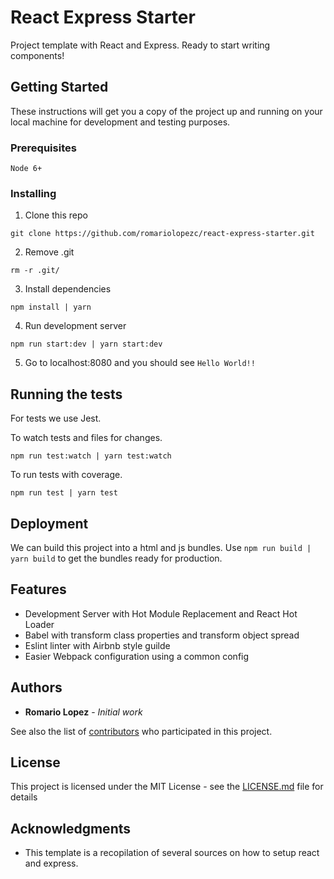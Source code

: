 # React Express Starter

Project template with React and Express. Ready to start writing components!

## Getting Started

These instructions will get you a copy of the project up and running on your local machine for development and testing purposes.

### Prerequisites

```
Node 6+
```

### Installing

1. Clone this repo

```
git clone https://github.com/romariolopezc/react-express-starter.git
```

2. Remove .git

```
rm -r .git/
```

3. Install dependencies

```
npm install | yarn
```

4. Run development server
```
npm run start:dev | yarn start:dev
```

5. Go to localhost:8080 and you should see `Hello World!!`

## Running the tests

For tests we use Jest.

To watch tests and files for changes.
```
npm run test:watch | yarn test:watch
```

To run tests with coverage.
```
npm run test | yarn test
```

## Deployment

We can build this project into a html and js bundles. Use `npm run build | yarn build` to get the bundles ready for production.

## Features

* Development Server with Hot Module Replacement and React Hot Loader
* Babel with transform class properties and transform object spread
* Eslint linter with Airbnb style guilde
* Easier Webpack configuration using a common config

## Authors

* **Romario Lopez** - *Initial work*

See also the list of [contributors](https://github.com/your/project/contributors) who participated in this project.

## License

This project is licensed under the MIT License - see the [LICENSE.md](LICENSE.md) file for details

## Acknowledgments

* This template is a recopilation of several sources on how to setup react and express.
